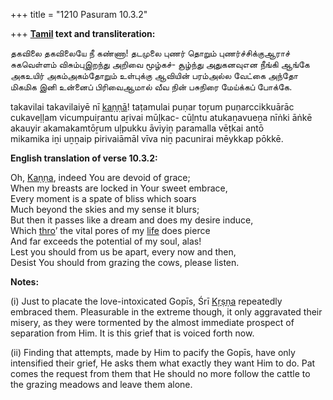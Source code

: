 +++
title = "1210 Pasuram 10.3.2"

+++
**[Tamil](/definition/tamil#history "show Tamil definitions") text and transliteration:**

தகவிலை தகவிலையே நீ கண்ணா! தடமுலை புணர் தொறும் புணர்ச்சிக்குஆராச்  
சுகவெள்ளம் விசும்புஇறந்து அறிவை மூழ்கச்- சூழ்ந்து அதுகனவுஎன நீங்கி ஆங்கே  
அகஉயிர் அகம்அகம்தோறும் உள்புக்கு ஆவியின் பரம்அல்ல வேட்கை அந்தோ  
மிகமிக இனி உன்னைப் பிரிவைஆமால் வீவ நின் பசுநிரை மேய்க்கப் போக்கே.

takavilai takavilaiyē nī [kaṇṇā](/definition/kanna#history "show kaṇṇā definitions")! taṭamulai puṇar toṟum puṇarccikkuārāc  
cukaveḷḷam vicumpuiṟantu aṟivai mūḻkac- cūḻntu atukaṉavueṉa nīṅki āṅkē  
akauyir akamakamtōṟum uḷpukku āviyiṉ paramalla vēṭkai antō  
mikamika iṉi uṉṉaip pirivaiāmāl vīva niṉ pacunirai mēykkap pōkkē.

**English translation of verse 10.3.2:**

Oh, [Kaṇṇa](/definition/kanna#history "show Kaṇṇa definitions"), indeed You are devoid of grace;  
When my breasts are locked in Your sweet embrace,  
Every moment is a spate of bliss which soars  
Much beyond the skies and my sense it blurs;  
But then it passes like a dream and does my desire induce,  
Which [thro](/definition/thro#history "show thro definitions")’ the vital pores of my [life](/definition/life#history "show life definitions") does pierce  
And far exceeds the potential of my soul, alas!  
Lest you should from us be apart, every now and then,  
Desist You should from grazing the cows, please listen.

**Notes:**

\(i\) Just to placate the love-intoxicated Gopīs, Śrī [Kṛṣṇa](/definition/krishna#vaishnavism "show Kṛṣṇa definitions") repeatedly embraced them. Pleasurable in the extreme though, it only aggravated their misery, as they were tormented by the almost immediate prospect of separation from Him. It is this grief that is voiced forth now.

\(ii\) Finding that attempts, made by Him to pacify the Gopīs, have only intensified their grief, He asks them what exactly they want Him to do. Pat comes the request from them that He should no more follow the cattle to the grazing meadows and leave them alone.


